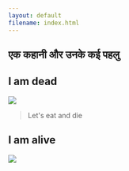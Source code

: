 ```yaml
---
layout: default
filename: index.html
---
```

## एक कहानी और उनके कई पहलु

## I am dead
[<img src="https://images.unsplash.com/photo-1504401774599-1b5378bfaae3?ixlib=rb-1.2.1&ixid=eyJhcHBfaWQiOjEyMDd9&auto=format&fit=crop&w=674&q=80">](./dead.html)
> Let's eat and die

## I am alive
[<img src="https://images.unsplash.com/36/X7L5hgFXQZazzPaK3goC_14084990857_88cabf3b6d_o.jpg?ixlib=rb-1.2.1&ixid=eyJhcHBfaWQiOjEyMDd9&auto=format&fit=crop&w=1050&q=80">](./alive.html)

